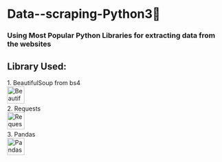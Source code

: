 
<h1 align="left">Data--scraping-Python3🍲</h1>
<h3 align="left">Using Most Popular Python Libraries for extracting data from the websites</h3>
<h2 align="left">Library Used:</h2>
<label>
<div>
  1. BeautifulSoup from bs4 
</label><br>
  <img src="https://images.prismic.io/oxylabs-sm/NWNiMmRiN2MtNzlkNC00OGIxLTg4NGUtZjZlMWY1ZWQ4NmMz_using-python-and-beautiful-soup-to-parse-data-intro-tutorial2x-3.png?auto=compress,format&rect=0,0,3113,1557&w=3113&h=1557&fm=webp&q=75" height="40" alt="BeautifulSoup"  />
  <img width="20" />
</div>
<div>
    <label>
      2. Requests
    </label> <br>
  <img src="https://docs.python-requests.org/en/v2.0.0/_static/requests-sidebar.png" height="40" alt="Requests"  />
  <img width="20" />
</div>

<div>
    <label>
     3. Pandas
    </label><br>
  <img src="https://cdn.sanity.io/images/oaglaatp/production/8898c481fb41f4f3ae01a6b7a9f6442ecbea0841-1200x800.png?w=1200&h=800&auto=format" height="40" alt="Pandas"  />
  <img width="20" />
</div>
  
